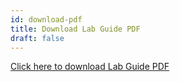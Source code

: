 ```yaml
---
id: download-pdf
title: Download Lab Guide PDF
draft: false
---
```


[Click here to download Lab Guide PDF](./downloads/lab-guide.pdf)